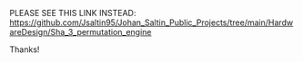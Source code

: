 PLEASE SEE THIS LINK INSTEAD: https://github.com/Jsaltin95/Johan_Saltin_Public_Projects/tree/main/HardwareDesign/Sha_3_permutation_engine

Thanks!
